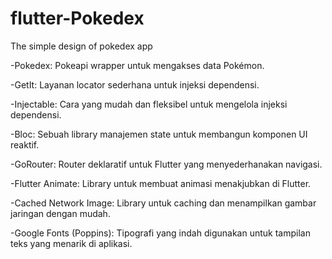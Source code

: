 # flutter-Pokedex
The simple design of pokedex app

-Pokedex: Pokeapi wrapper untuk mengakses data Pokémon.

-GetIt: Layanan locator sederhana untuk injeksi dependensi.

-Injectable: Cara yang mudah dan fleksibel untuk mengelola injeksi dependensi.

-Bloc: Sebuah library manajemen state untuk membangun komponen UI reaktif.

-GoRouter: Router deklaratif untuk Flutter yang menyederhanakan navigasi.

-Flutter Animate: Library untuk membuat animasi menakjubkan di Flutter.

-Cached Network Image: Library untuk caching dan menampilkan gambar jaringan dengan mudah.

-Google Fonts (Poppins): Tipografi yang indah digunakan untuk tampilan teks yang menarik di aplikasi.
